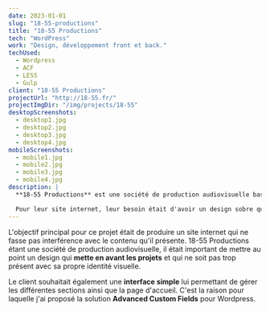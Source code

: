 ```yaml
---
date: 2023-01-01
slug: "18-55-productions"
title: "18-55 Productions"
tech: "WordPress"
work: "Design, développement front et back."
techUsed:
  - Wordpress
  - ACF
  - LESS
  - Gulp
client: "18-55 Productions"
projectUrl: "http://18-55.fr/"
projectImgDir: "/img/projects/18-55"
desktopScreenshots:
  - desktop1.jpg
  - desktop2.jpg
  - desktop3.jpg
  - desktop4.jpg
mobileScreenshots:
  - mobile1.jpg
  - mobile2.jpg
  - mobile3.jpg
  - mobile4.jpg
description: |
  **18-55 Productions** est une société de production audiovisuelle basée à Bordeaux.

  Pour leur site internet, leur besoin était d'avoir un design sobre qui puisse mettre en avant leurs travaux ainsi que les différents talents avec qui ils collaborent.
---
```


L'objectif principal pour ce projet était de produire un site internet qui ne fasse pas interférence avec le contenu qu'il présente. 18-55 Productions étant une société de production audiovisuelle, il était important de mettre au point un design qui **mette en avant les projets** et qui ne soit pas trop présent avec sa propre identité visuelle.

Le client souhaitait également une **interface simple** lui permettant de gérer les différentes sections ainsi que la page d'accueil. C'est la raison pour laquelle j'ai proposé la solution **Advanced Custom Fields** pour Wordpress.
